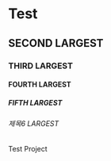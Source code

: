 # Test
## SECOND LARGEST
### THIRD LARGEST
#### FOURTH LARGEST
##### FIFTH LARGEST
###### 제목6 LARGEST

Test Project
